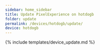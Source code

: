 ```yaml
---
sidebar: home_sidebar
title: Update PixelExperience on hotdogb
folder: update
permalink: /devices/hotdogb/update/
device: hotdogb
---
```

{% include templates/device_update.md %}
